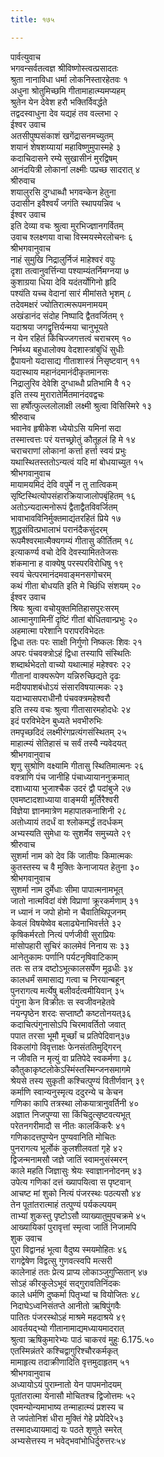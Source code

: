 ```yaml
---
title: १७५

---
```

पार्वत्युवाच  
भगवन्सर्वतत्वज्ञ श्रीविष्णोस्त्वत्प्रसादतः  
श्रुता नानाविधा धर्मा लोकनिस्तारहेतवः १  
अधुना श्रोतुमिच्छमि गीतामाहात्म्यमप्यहम्  
श्रुतेन येन देवेश हरौ भक्तिर्विवर्द्धते  
तद्वदस्वाधुना देव यद्यहं तव वल्लभा २  
ईश्वर उवाच  
अतसीपुष्पसंकाशं खगेंद्रासनमच्युतम्  
शयानं शेषशय्यायां महाविष्णुमुपास्महे ३  
कदाचिदासने रम्ये सुखासीनं मुरद्विषम्  
आनंदयित्री लोकानां लक्ष्मीः पप्रच्छ सादरात् ४  
श्रीरुवाच  
शयालुरसि दुग्धाब्धौ भगवन्केन हेतुना  
उदासीन इवैश्वर्यं जगंति स्थापयन्निव ५  
ईश्वर उवाच  
इति देव्या वचः श्रुत्वा मुरभिज्ज्ञानगर्वितम्  
उवाच श्लक्ष्णया वाचा विस्मयस्मेरलोचनः ६  
श्रीभगवानुवाच  
नाहं सुमुखि निद्रालुर्निजं माहेश्वरं वपुः  
दृशा तत्वानुवर्त्तिन्या पश्याम्यंतर्निमग्नया ७  
कुशाग्रया धिया देवि यदंतर्योगिनो हृदि  
पश्यंति यच्च वेदानां सारं मीमांसते भृशम् ८  
तदेवमक्षरं ज्योतिरात्मरूपमनामयम्  
अखंडानंद संदोह निष्पादि द्वैतवर्जितम् ९  
यदाश्रया जगद्वृत्तिर्यन्मया चानुभूयते  
न येन रहितं किंचिज्जगत्तत्वं चराचरम् १०  
निर्मथ्य बहुधालोक्य वेदशास्त्रांबुधिं सुधीः  
द्वैपायनो यदासाद्य गीताशास्त्रं निसृष्टवान् ११  
यदास्थाय महानंदमानंदीकृतमानसः  
निद्रालुरिव देवेशि दुग्धाब्धौ प्रतिभामि वै १२  
इति तस्य मुरारातेर्मितमानंदवद्वचः  
सा हर्षोत्फुल्ललोलाक्षी लक्ष्मी श्रुत्वा विसिस्मिरे १३  
श्रीरुवाच  
भवानेव हृषीकेश ध्येयोऽसि यमिनां सदा  
तस्मात्त्वत्तः परं यत्तच्छ्रोतुं कौतूहलं हि मे १४  
चराचराणां लोकानां कर्त्ता हर्त्ता स्वयं प्रभुः  
यथास्थितस्ततोऽन्यत्वं यदि मां बोधयाच्युत १५  
श्रीभगवानुवाच  
मायामयमिदं देवि वपुर्मे न तु तात्विकम्  
सृष्टिस्थित्योपसंहारक्रियाजालोपबृंहितम् १६  
अतोऽन्यदात्मनोरूपं द्वैताद्वैतविवर्जितम्  
भावाभावविनिर्मुक्तमाद्यंतरहितं प्रिये १७  
शुद्धसंवित्प्रभालाभं परानंदैकसुंदरम्  
रूपमैश्वरमात्मैक्यगम्यं गीतासु कीर्तितम् १८  
इत्याकर्ण्य वचो देवि देवस्यामिततेजसः  
शंकमाना ह वाक्येषु परस्परविरोधिषु १९  
स्वयं चेत्परमानंदमवाङ्मनसगोचरम्  
कथं गीता बोधयति इति मे च्छिंधि संशयम् २०  
ईश्वर उवाच  
श्रियः श्रुत्वा वचोयुक्तमितिहासपुरःसरम्  
आत्मानुगामिनीं दृष्टिं गीतां बोधितवान्प्रभुः २०  
अहमात्मा परेशानि परापरविभेदतः  
द्विधा ततः परः साक्षी निर्गुणो निष्कलः शिवः २१  
अपरः पंचवक्त्रोऽहं द्विधा तस्यापि संस्थितिः  
शब्दार्थभेदतो वाच्यो यथात्माहं महेश्वरः २२  
गीतानां वाक्यरूपेण यन्निरुच्छिद्यते दृढः  
मदीयपाशबंधोऽयं संसारविषयात्मकः २३  
यदाभ्यासपराधीनौ पंचवक्त्रमहेश्वरौ  
इति तस्य वचः श्रुत्वा गीतासारमहोदधेः २४  
इदं परविभेदेन बुध्यते भवभीरुभिः  
तमपृच्छदिदं लक्ष्मीरंगप्रत्यंगसंस्थितम् २५  
माहात्म्यं सेतिहासं च सर्वं तस्यै न्यवेदयत्  
श्रीभगवानुवाच  
शृणु सुश्रोणि वक्ष्यामि गीतासु स्थितिमात्मनः २६  
वक्त्राणि पंच जानीहि पंचाध्यायाननुक्रमात्  
दशाध्याया भुजाश्चैक उदरं द्वौ पदांबुजे २७  
एवमष्टादशाध्याया वाङ्मयी मूर्तिरैश्वरी  
विज्ञेया ज्ञानमात्रेण महापातकनाशिनी २८  
अतोध्यायं तदर्धं वा श्लोकमर्द्धं तदर्धकम्  
अभ्यस्यति सुमेधा यः सुशर्मेव समुच्यते २९  
श्रीरुवाच  
सुशर्मा नाम को देव किं जातीयः किमात्मकः  
कुतस्तस्य च वै मुक्तिः केनाजायत हेतुना ३०  
श्रीभगवानुवाच  
सुशर्मा नाम दुर्मेधाः सीमा पापात्मनामभूत्  
जातो नात्मविदां वंशे विप्राणां क्रूरकर्मणाम् ३१  
न ध्यानं न जपो होमो न चैवातिथिपूजनम्  
केवलं विषयेष्वेव बलाढ्येनाभिवर्त्तते ३२  
कृषिकर्मरतो नित्यं पर्णजीवी सुराप्रियः  
मांसोपहारी सुचिरं कालमेवं निनाय सः ३३  
आनेतुकामः पर्णानि पर्यटनृषिवाटिकाम्  
ततः स तत्र दष्टोऽभूत्कालसर्पेण मूढधीः ३४  
कालधर्मं समासाद्य गत्वा च निरयान्बहून्  
पुनरागत्य मर्त्येषु बलीवर्दत्वमीयिवान् ३५  
पंगुना केन विक्रीतः स स्वजीवनहेतवे  
नयन्पृष्ठेन शरदः सप्ताष्टौ कष्टतोनयत्३६  
कदाचित्पंगुनासोऽपि चिरमावर्तितो जवात्  
पपात तरसा भूमौ मूर्च्छां च प्रतिपेदिवान्३७  
विकलांगो विवृत्ताक्षः फेनसंततिमुद्गिरन्  
न जीवति न मृत्युं वा प्रतिपेदे स्वकर्मणा ३८  
कौतुकाकृष्टलोकेऽस्मिंस्तस्मिन्जनसमागमे  
श्रेयसे तस्य सुकृती कश्चित्पुण्यं वितीर्णवान् ३९  
कर्माणि स्वान्यनुस्मृत्य ददुरन्ये च केचन  
गणिका कापि तत्रस्था लोकयात्रानुवर्तिनी ४०  
अज्ञात निजपुण्या सा किंचिदुत्सृष्टवत्यभूत्  
परेतनगरीमादौ स नीतः कालकिंकरैः ४१  
गणिकादत्तपुण्येन पुण्यवानिति मोचितः  
पुनरागत्य भूर्लोकं कुलशीलवतां गृहे ४२  
द्विजन्मनामसौ जज्ञे जातिं स्वामनुसंस्मरन्  
काले महति जिज्ञासुः श्रेयः स्वाज्ञाननोदनम् ४३  
उपेत्य गणिकां दत्तं ख्यापयित्वा स पृष्टवान्  
आचष्ट मां शुको नित्यं पंजरस्थः पठत्यसौ ४४  
तेन पूतांतरात्माहं तत्पुण्यं पर्यकल्पयम्  
ताभ्यां शुकस्तु पृष्टोऽसौ व्याख्यातुमुपचक्रमे ४५  
आख्यायिकां पुरावृत्तां स्मृत्वा जातिं निजामपि  
शुक उवाच  
पुरा विद्वानहं भूत्वा वैदुष्य स्मयमोहितः ४६  
रागद्वेषेण विद्वत्सु गुणवत्स्वपि मत्सरी  
कालेनाहं ततः प्रेत्य प्राप्य लोकाञ्जुगुप्सितान् ४७  
सोऽहं कीरकुलेऽभूवं सद्गुरावतिनिंदकः  
काले धर्मणि दुष्कर्मा पितृभ्यां च वियोजितः ४८  
निदाघेऽध्वनिसंतप्ते आनीतो ऋषिपुंगवैः  
पातितः पंजरस्थोऽहं माश्रमे महदाश्रये ४९  
आवर्तयद्भ्यो गीतानामाद्यमध्यायमादरात्  
श्रुत्वा ऋषिकुमारेभ्यः पाठं चाकरवं मुहुः 6.175.५०  
एतस्मिन्नंतरे कश्चिद्वागुरिश्चौरकर्मकृत्  
मामाहृत्य तदाक्रीणादिति वृत्तमुदाहृतम् ५१  
श्रीभगवानुवाच  
अध्यायोऽयं पुराम्नातो येन पापमनोदयम्  
पूतांतरात्मा येनासौ मोचितश्च द्विजोत्तमः ५२  
एवमन्योन्यमाभाष्य तन्माहात्म्यं प्रशस्य च  
ते जपंतोनिशं धीरा मुक्तिं गेहे प्रपेदिरे५३  
तस्मादध्यायमाद्यं यः पठते शृणुते स्मरेत्  
अभ्यसेत्तस्य न भवेद्भवांभोधिर्दुरुत्तरः५४